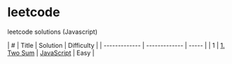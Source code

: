 # leetcode
leetcode solutions (Javascript)

| # | Title | Solution | Difficulty |
| ------------- | ------------- | ----- |
| 1 | [1. Two Sum](https://leetcode.com/problems/two-sum/?tab=Description) | [JavaScript](https://github.com/Fareeha666/leetcode/blob/master/1-Two-Sum.js) | Easy |


